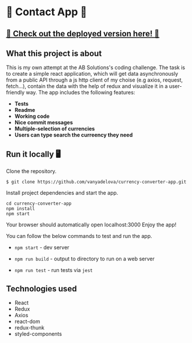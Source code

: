 # 📖  Contact App 📖 
## [ 💸 Check out the deployed version here! 💸](https://currency-converterapp.netlify.com/)

## What this project is about
This is my own attempt at the AB Solutions's coding challenge. The task is to create a simple react application, which will get data asynchronously from a public API through a js http client of my choise (e.g axios, request, fetch...), contain the data with the help of redux and visualize it in a user-friendly way. The app includes the following features:

- **Tests**
- **Readme**
- **Working code**
- **Nice commit messages**
- **Multiple-selection of currencies**
- **Users can type search the curreency they need**



## Run it locally 🖥

Clone the repository.
```
$ git clone https://github.com/vanyadelova/currency-converter-app.git
```
Install project dependencies and start the app.

```
cd currency-converter-app
npm install
npm start
```

Your browser should automatically open localhost:3000 Enjoy the app!

You can follow the below commands to test and run the app.

- `npm start` - dev server

- `npm run build` - output to directory to run on a web server

- `npm run test` - run tests via `jest`



## Technologies used

- React
- Redux
- Axios
- react-dom
- redux-thunk
- styled-components







